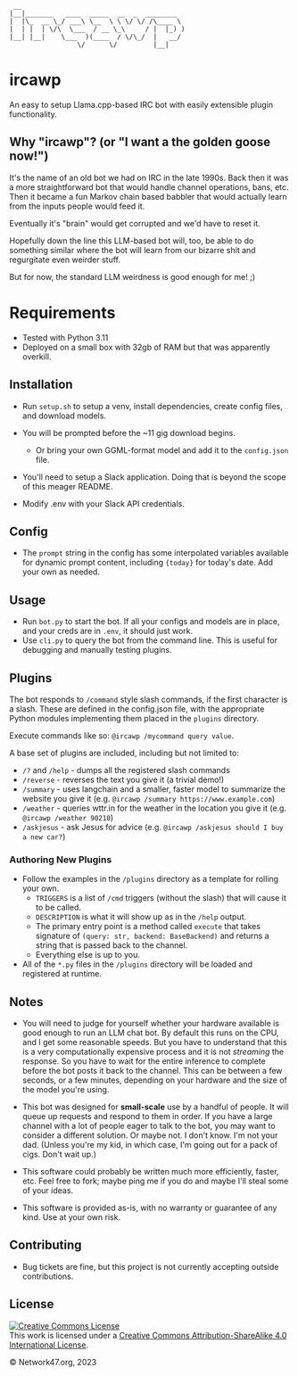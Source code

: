 ```
 __
|__|_______   ____  _____  __  _  ________
|  |\_  __ \_/ ___\ \__  \ \ \/ \/ /\____ \
|  | |  | \/\  \___  / __ \_\     / |  |_) )
|__| |__|    \___  )(____  / \/\_/  |   __/
                 \/      \/         |__|
```

# ircawp

An easy to setup Llama.cpp-based IRC bot with easily extensible plugin functionality.

## Why "ircawp"? (or "I want a the golden goose now!")

It's the name of an old bot we had on IRC in the late 1990s. Back then it was a more straightforward bot that would handle channel operations, bans, etc. Then it
became a fun Markov chain based babbler that would actually learn from the inputs people would feed it.

Eventually it's "brain" would get corrupted and we'd
have to reset it.

Hopefully down the line this LLM-based bot will, too, be able to do something similar where the bot will learn from our bizarre shit and regurgitate even weirder stuff.

But for now, the standard LLM weirdness is good enough for me! ;)

# Requirements

-   Tested with Python 3.11
-   Deployed on a small box with 32gb of RAM but that was apparently overkill.

## Installation

-   Run `setup.sh` to setup a venv, install dependencies, create config files, and download models.

-   You will be prompted before the ~11 gig download begins.

    -   Or bring your own GGML-format model and add it to the `config.json` file.

-   You'll need to setup a Slack application. Doing that is beyond the scope of this meager README.

-   Modify .env with your Slack API credentials.

## Config

-   The `prompt` string in the config has some interpolated variables available for dynamic prompt content, including `{today}` for today's date. Add your own as needed.

## Usage

-   Run `bot.py` to start the bot. If all your configs and models are in place, and your creds are in `.env`, it should just work.
-   Use `cli.py` to query the bot from the command line. This is useful for debugging and manually testing plugins.

## Plugins

The bot responds to `/command` style slash commands, if the first character is a slash. These are defined in the config.json file, with the appropriate Python modules implementing them placed in the `plugins` directory.

Execute commands like so: `@ircawp /mycommand query value`.

A base set of plugins are included, including but not limited to:

-   `/?` and `/help` - dumps all the registered slash commands
-   `/reverse` - reverses the text you give it (a trivial demo!)
-   `/summary` - uses langchain and a smaller, faster model to summarize the website you give it (e.g. `@ircawp /summary https://www.example.com`)
-   `/weather` - queries wttr.in for the weather in the location you give it (e.g. `@ircawp /weather 90210`)
-   `/askjesus` - ask Jesus for advice (e.g. `@ircawp /askjesus should I buy a new car?`)

### Authoring New Plugins

-   Follow the examples in the `/plugins` directory as a template for rolling your own.
    -   `TRIGGERS` is a list of `/cmd` triggers (without the slash) that will cause it to be called.
    -   `DESCRIPTION` is what it will show up as in the `/help` output.
    -   The primary entry point is a method called `execute` that takes signature of `(query: str, backend: BaseBackend)` and returns a string that is passed back to the channel.
    -   Everything else is up to you.
-   All of the `*.py` files in the `/plugins` directory will be loaded and registered at runtime.

## Notes

-   You will need to judge for yourself whether your hardware available is good enough to run an LLM chat bot. By default this runs on the CPU, and I get some reasonable speeds. But you have to understand that this is a very computationally expensive process and it is not _streaming_ the response. So you have to wait for the entire inference to complete before the bot posts it back to the channel. This can be between a few seconds, or a few minutes, depending on your hardware and the size of the model you're using.

-   This bot was designed for **small-scale** use by a handful of people. It will queue up requests and respond to them in order. If you have a large channel with a lot of people eager to talk to the bot, you may want to consider a different solution. Or maybe not. I don't know. I'm not your dad. (Unless you're my kid, in which case, I'm going out for a pack of cigs. Don't wait up.)

-   This software could probably be written much more efficiently, faster, etc. Feel free to fork; maybe ping me if you do and maybe I'll steal some of your ideas.

-   This software is provided as-is, with no warranty or guarantee of any kind. Use at your own risk.

## Contributing

-   Bug tickets are fine, but this project is not currently accepting outside contributions.

## License

<a rel="license" href="http://creativecommons.org/licenses/by-sa/4.0/"><img alt="Creative Commons License" style="border-width:0" src="https://i.creativecommons.org/l/by-sa/4.0/88x31.png" /></a><br />This work is licensed under a <a rel="license" href="http://creativecommons.org/licenses/by-sa/4.0/">Creative Commons Attribution-ShareAlike 4.0 International License</a>.

&copy; Network47.org, 2023
